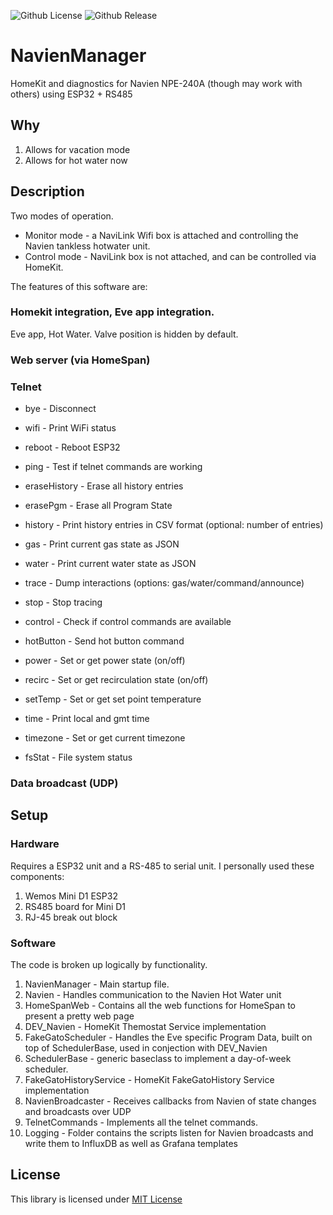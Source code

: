 ![Github License](https://img.shields.io/github/license/dacarson/NavienManager) ![Github Release](https://img.shields.io/github/v/release/dacarson/NavienManager?display_name=tag)

# NavienManager
 HomeKit and diagnostics for Navien NPE-240A (though may work with others) using ESP32 + RS485

## Why
1. Allows for vacation mode
2. Allows for hot water now

## Description
Two modes of operation. 
- Monitor mode - a NaviLink Wifi box is attached and controlling the Navien tankless hotwater unit.
- Control mode - NaviLink box is not attached, and can be controlled via HomeKit.

The features of this software are:
### Homekit integration, Eve app integration.
   Eve app, Hot Water. Valve position is hidden by default.
   
### Web server (via HomeSpan)
### Telnet
   * bye - Disconnect
   * wifi - Print WiFi status
   * reboot - Reboot ESP32
   * ping - Test if telnet commands are working

  * eraseHistory - Erase all history entries
  * erasePgm - Erase all Program State
  * history - Print history entries in CSV format (optional: number of entries)
  
  * gas - Print current gas state as JSON
  * water - Print current water state as JSON
  * trace - Dump interactions (options: gas/water/command/announce)
  * stop - Stop tracing
  
  * control - Check if control commands are available
  * hotButton - Send hot button command
  * power - Set or get power state (on/off)
  * recirc - Set or get recirculation state (on/off)
  * setTemp - Set or get set point temperature
  
  * time - Print local and gmt time
  * timezone - Set or get current timezone
  * fsStat - File system status
  
### Data broadcast (UDP)


## Setup
### Hardware
Requires a ESP32 unit and a RS-485 to serial unit. I personally used these components:
1. Wemos Mini D1 ESP32
2. RS485 board for Mini D1
3. RJ-45 break out block


### Software
The code is broken up logically by functionality.
1. NavienManager - Main startup file.
2. Navien - Handles communication to the Navien Hot Water unit
3. HomeSpanWeb - Contains all the web functions for HomeSpan to present a pretty web page
4. DEV_Navien - HomeKit Themostat Service implementation
5. FakeGatoScheduler - Handles the Eve specific Program Data, built on top of SchedulerBase, used in conjection with DEV_Navien
6. SchedulerBase - generic baseclass to implement a day-of-week scheduler. 
7. FakeGatoHistoryService - HomeKit FakeGatoHistory Service implementation
8. NavienBroadcaster - Receives callbacks from Navien of state changes and broadcasts over UDP
9. TelnetCommands - Implements all the telnet commands.
10. Logging - Folder contains the scripts listen for Navien broadcasts and write them to InfluxDB as well as Grafana templates


## License
This library is licensed under [MIT License](https://opensource.org/license/mit/)

